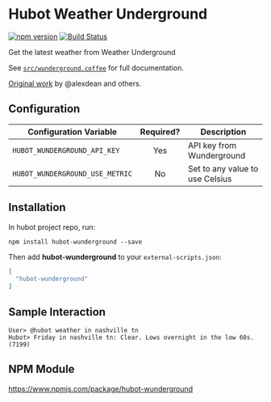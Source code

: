 # Hubot Weather Underground 

[![npm version](https://badge.fury.io/js/hubot-wunderground.svg)](http://badge.fury.io/js/hubot-wunderground) [![Build Status](https://travis-ci.org/stephenyeargin/hubot-wunderground.png)](https://travis-ci.org/stephenyeargin/hubot-wunderground)

Get the latest weather from Weather Underground

See [`src/wunderground.coffee`](src/wunderground.coffee) for full documentation.

[Original work](https://github.com/github/hubot-scripts/blob/master/src/scripts/wunderground.coffee) by @alexdean and others.

## Configuration

| Configuration Variable           | Required? | Description                   |
| -------------------------------- | :-------: | ----------------------------- |
| `HUBOT_WUNDERGROUND_API_KEY`     | Yes       | API key from Wunderground     |
| `HUBOT_WUNDERGROUND_USE_METRIC`  | No        | Set to any value to use Celsius |

## Installation

In hubot project repo, run:

`npm install hubot-wunderground --save`

Then add **hubot-wunderground** to your `external-scripts.json`:

```json
[
  "hubot-wunderground"
]
```

## Sample Interaction

```
User> @hubot weather in nashville tn
Hubot> Friday in nashville tn: Clear. Lows overnight in the low 60s. (7199)
```

## NPM Module

https://www.npmjs.com/package/hubot-wunderground
